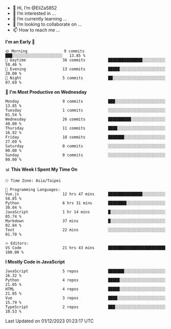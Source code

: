 - 👋 Hi, I’m @EliZa5852
- 👀 I’m interested in ...
- 🌱 I’m currently learning ...
- 💞️ I’m looking to collaborate on ...
- 📫 How to reach me ...

<!--START_SECTION:waka-->
**I'm an Early 🐤** 

```text
🌞 Morning                9 commits           ███░░░░░░░░░░░░░░░░░░░░░░   13.85 % 
🌆 Daytime                38 commits          ███████████████░░░░░░░░░░   58.46 % 
🌃 Evening                13 commits          █████░░░░░░░░░░░░░░░░░░░░   20.00 % 
🌙 Night                  5 commits           ██░░░░░░░░░░░░░░░░░░░░░░░   07.69 % 
```
📅 **I'm Most Productive on Wednesday** 

```text
Monday                   9 commits           ███░░░░░░░░░░░░░░░░░░░░░░   13.85 % 
Tuesday                  1 commits           ░░░░░░░░░░░░░░░░░░░░░░░░░   01.54 % 
Wednesday                26 commits          ██████████░░░░░░░░░░░░░░░   40.00 % 
Thursday                 11 commits          ████░░░░░░░░░░░░░░░░░░░░░   16.92 % 
Friday                   18 commits          ███████░░░░░░░░░░░░░░░░░░   27.69 % 
Saturday                 0 commits           ░░░░░░░░░░░░░░░░░░░░░░░░░   00.00 % 
Sunday                   0 commits           ░░░░░░░░░░░░░░░░░░░░░░░░░   00.00 % 
```


📊 **This Week I Spent My Time On** 

```text
🕑︎ Time Zone: Asia/Taipei

💬 Programming Languages: 
Vue.js                   12 hrs 47 mins      ███████████████░░░░░░░░░░   58.85 % 
Python                   6 hrs 31 mins       ████████░░░░░░░░░░░░░░░░░   30.04 % 
JavaScript               1 hr 14 mins        █░░░░░░░░░░░░░░░░░░░░░░░░   05.74 % 
Markdown                 37 mins             █░░░░░░░░░░░░░░░░░░░░░░░░   02.84 % 
Text                     22 mins             ░░░░░░░░░░░░░░░░░░░░░░░░░   01.70 % 

🔥 Editors: 
VS Code                  21 hrs 43 mins      █████████████████████████   100.00 % 
```

**I Mostly Code in JavaScript** 

```text
JavaScript               5 repos             ███████░░░░░░░░░░░░░░░░░░   26.32 % 
Python                   4 repos             █████░░░░░░░░░░░░░░░░░░░░   21.05 % 
HTML                     4 repos             █████░░░░░░░░░░░░░░░░░░░░   21.05 % 
Vue                      3 repos             ████░░░░░░░░░░░░░░░░░░░░░   15.79 % 
TypeScript               2 repos             ███░░░░░░░░░░░░░░░░░░░░░░   10.53 % 
```




 Last Updated on 01/12/2023 01:23:17 UTC
<!--END_SECTION:waka-->

